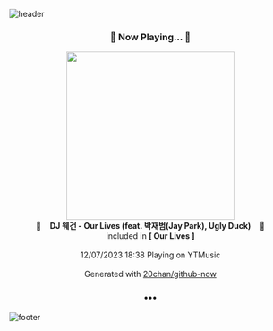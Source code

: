 ![header](https://capsule-render.vercel.app/api?type=wave&height=170&section=header&fontColor=090707&fontAlignX=45&fontAlignY=65&fontSize=100)

<h3 align="center">🎵 Now Playing... 🎵</h3>
<p align="center">
  <a href="https://music.youtube.com/watch?v=w4vjQXaP0I4">
    <img width="300" src="https://lh3.googleusercontent.com/MhybGYRyAkoLtd9LhdFpdiI3cCYTl2iTAwoFpqU0_RR_fhVRx7RCdB0qyaZDhWJAjKX1xTJ_iuSIr4Q">
  </a>
  <br>
  🎵&nbsp&nbsp&nbsp <b>DJ 웨건 - Our Lives (feat. 박재범(Jay Park), Ugly Duck)</b> &nbsp&nbsp&nbsp🎵
  <br>
  included in <b>[ Our Lives ]</b>
  
  <br />
  <br />
  12/07/2023 18:38 Playing on YTMusic
  <br />
  <br />
  Generated with <a href="https://github.com/20chan/github-now">20chan/github-now</a>
</p>

<h3 align="center">•••</h3>

![footer](https://capsule-render.vercel.app/api?type=wave&height=150&section=footer)
